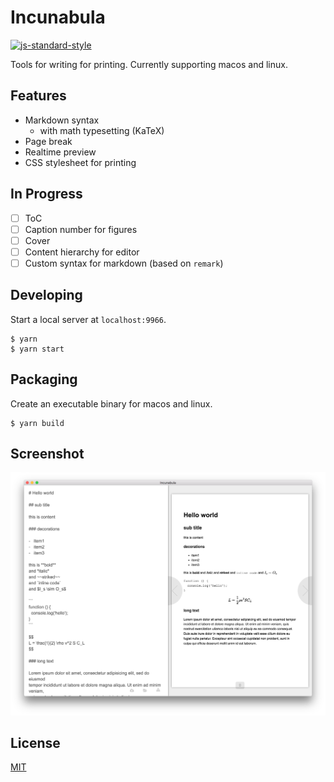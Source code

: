 # Incunabula

[![js-standard-style][0]][1]

Tools for writing for printing. Currently supporting macos and linux.

## Features

- Markdown syntax
  - with math typesetting (KaTeX)
- Page break
- Realtime preview
- CSS stylesheet for printing

## In Progress

- [ ] ToC
- [ ] Caption number for figures
- [ ] Cover
- [ ] Content hierarchy for editor
- [ ] Custom syntax for markdown (based on `remark`)

## Developing

Start a local server at `localhost:9966`.

```
$ yarn
$ yarn start
```

## Packaging

Create an executable binary for macos and linux.

```
$ yarn build
```

## Screenshot

![](media/main.png)

## License

[MIT](https://tldrlegal.com/license/mit-license)

[0]: https://img.shields.io/badge/code%20style-standard-brightgreen.svg?style=flat-square
[1]: https://github.com/feross/standard
